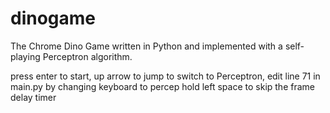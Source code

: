 # dinogame
The Chrome Dino Game written in Python and implemented with a self-playing Perceptron algorithm.

press enter to start, up arrow to jump
to switch to Perceptron, edit line 71 in main.py by changing keyboard to percep
hold left space to skip the frame delay timer
